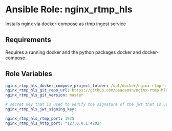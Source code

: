 Ansible Role: nginx_rtmp_hls
============================

Installs nginx via docker-compose as rtmp ingest service

Requirements
------------

Requires a running docker and the python packages docker and docker-compose

Role Variables
--------------

```yaml
nginx_rtmp_hls_docker_compose_project_folder: /opt/docker/nginx-rtmp-hls
nginx_rtmp_hls_git_repo_url: https://github.com/peaceman/nginx-rtmp-hls.git
nginx_rtmp_hls_git_version: master

# secret key that is used to verify the signature of the jwt that is used as stream key
nginx_rtmp_hls_jwt_signing_key:

nginx_rtmp_hls_rtmp_port: 1935
nginx_rtmp_hls_http_port: "127.0.0.1:4202"

```
